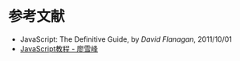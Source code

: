 # 参考文献

- JavaScript: The Definitive Guide, by *David Flanagan*, 2011/10/01
- [JavaScript教程 - 廖雪峰][liaoxuefeng]

[liaoxuefeng]: https://www.liaoxuefeng.com/wiki/001434446689867b27157e896e74d51a89c25cc8b43bdb3000